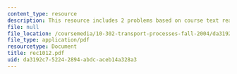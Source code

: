 ```yaml
---
content_type: resource
description: This resource includes 2 problems based on course text reading.
file: null
file_location: /coursemedia/10-302-transport-processes-fall-2004/da3192c752242894abdcaceb14a328a3_rec1012.pdf
file_type: application/pdf
resourcetype: Document
title: rec1012.pdf
uid: da3192c7-5224-2894-abdc-aceb14a328a3
---
```

